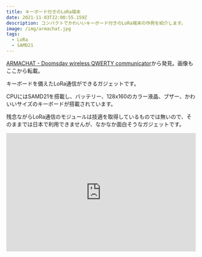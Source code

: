 ```yaml
---
title: キーボード付きのLoRa端末
date: 2021-11-03T22:00:55.159Z
description: コンパクトでかわいいキーボード付きのLoRa端末の作例を紹介します。
image: /img/armachat.jpg
tags:
  - LoRa
  - SAMD21
---
```

[ARMACHAT - Doomsday wireless QWERTY communicator](https://hackaday.io/project/170878-armachat-doomsday-wireless-qwerty-communicator)から発見。画像もここから転載。

キーボードを備えたLoRa通信ができるガジェットです。

CPUにはSAMD21を搭載し、バッテリー、128x160のカラー液晶、ブザー、かわいいサイズのキーボードが搭載されています。

残念ながらLoRa通信のモジュールは技適を取得しているものでは無いので、そのままでは日本で利用できませんが、なかなか面白そうなガジェットです。

<iframe width="100%" height="315" src="https://www.youtube.com/embed/j9qWJNcTHWI" title="YouTube video player" frameborder="0" allow="accelerometer; autoplay; clipboard-write; encrypted-media; gyroscope; picture-in-picture" allowfullscreen></iframe>

